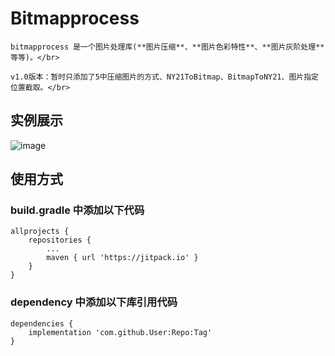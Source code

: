 # Bitmapprocess

    bitmapprocess 是一个图片处理库(**图片压缩**、**图片色彩特性**、**图片灰阶处理**等等)。</br>
    
    v1.0版本：暂时只添加了5中压缩图片的方式、NY21ToBitmap、BitmapToNY21、图片指定位置截取。</br>
    
## 实例展示

![image](https://github.com/linhaojian/Bitmapprocess/blob/master/video/bitmapprocess.gif)
    
## 使用方式
  ### build.gradle 中添加以下代码
   
    allprojects {
       	repositories {
          	...
          	maven { url 'https://jitpack.io' }
        }
    }
   
   
   ### dependency 中添加以下库引用代码
    
	dependencies {
		implementation 'com.github.User:Repo:Tag'
	}
   
   
   
